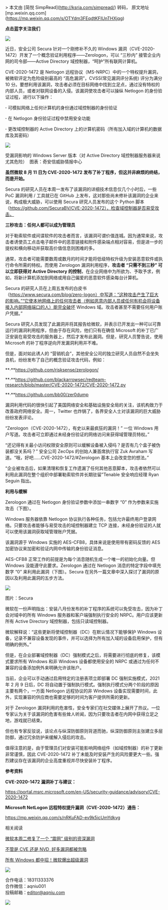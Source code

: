 \> 本文由 \[简悦 SimpRead\](http://ksria.com/simpread/) 转码， 原文地址 \[mp.weixin.qq.com\](https://mp.weixin.qq.com/s/OTYdm3FEqdtKFIUnTHXjqg)

**点击蓝字关注我们**

  

  

![](https://mmbiz.qpic.cn/mmbiz_png/kuIKKC9tNkCXmkJFce7LMg3r1vPjqfuiaJUIKzuIPniaKFicicOPLgtIr8icibPDeWPzGVxWYdKUSIghibfy3PibWdbo9Q/640?wx_fmt=png)

近日，安全公司 Secura 针对一个刚修补不久的 Windows 漏洞（CVE-2020-1472）开发了一个概念验证利用程序——Zerologon，可以 “三秒内” 接管企业内网的司令部——Active Directory 域控制器，“呵护”所有联网计算机。

CVE-2020-1472 是 Netlogon 远程协议（MS-NRPC）中的一个特权提升漏洞，被微软评定为危险级别最高的 “高危漏洞”，CVSS(常见漏洞评分系统) 评分为满分 10 分。要想利用该漏洞，攻击者必须在目标网络中找到立足点，通过没有特权的内部人员，或者对联网设备的入侵。该漏洞使攻击者可以操纵 Netlogon 的身份验证过程，进行以下操作：

**·** 可模拟网络上任何计算机的身份通过域控制器的身份验证

**·** 在 Netlogon 身份验证过程中禁用安全功能

**·** 更改域控制器的 Active Directory 上的计算机密码（所有加入域的计算机的数据库及其密码）

![](https://mmbiz.qpic.cn/mmbiz_jpg/kuIKKC9tNkCXmkJFce7LMg3r1vPjqfuiasyfic8pn1mtOAr8wibNaCvZZSEB8CCoU8SCFjv4JnLibRJMibB6Fw9qgoQ/640?wx_fmt=jpeg)

受漏洞影响的 Windows Server 版本（对 Active Directory 域控制器服务器来说尤其危险）  图表：奇安信威胁情报中心

**虽然微软 8 月 11 日为 CVE-2020-1472 发布了补丁程序，但这并非麻烦的终结，而是开始。**  

Secura 的研究人员在本周一发布了该漏洞的详细技术信息仅几个小时后，一些 PoC 漏洞利用 / 工具就已在 GitHub 上发布，这对那些尚未修补该漏洞的企业来说，构成极大威胁，可以使用 Secura 研究人员发布的这个 Python 脚本（https://github.com/SecuraBV/CVE-2020-1472），检查域控制器是否易受攻击。

**三秒攻击：任何人都可以成为管理员**

对于勒索软件或间谍软件的攻击者而言，该漏洞可谓价值连城。因为通常来说，攻击者诱使员工点击电子邮件中的恶意链接和附件感染端点相对容易，但是进一步的提权和横向移动并获取高价值信息则困难的多。  

通常，攻击者可能需要数周或数月的时间才能将低级特权升级为安装恶意软件或执行命令所需的特权。而使用 Zerologon 漏洞利用程序，**攻击者 “只需不到三秒” 可以立即获得对 Active Directory 的控制**，在企业网络中为所欲为、予取予求，例如，将新计算机添加到网络或用自己偏爱的恶意软件感染每台计算机。

Secura 的研究人员在上周五发布的白皮书（https://www.secura.com/blog/zero-logon）中写道：“这种攻击产生了巨大的影响。”“它使本地网络上的任何攻击者（例如恶意内部人员或任何有机会将设备接入内部网络端口的人）能完全破坏 Windows 域。攻击者甚至不需要任何用户账户凭据。”

Secura 研究人员发现了此漏洞并将其报告给微软，并表示已开发出一种可以可靠运行的漏洞利用程序，但由于存在风险，他们只有在确信 Microsoft 的补丁已广泛安装在易受攻击的服务器上，然后才发布此漏洞。但是，研究人员警告说，使用 Microsoft 的补丁程序逆向开发漏洞利用并不难。

但是，面对如此诱人的 “营销机会”，其他安全公司的独立研究人员自然不会坐失良机，纷纷发布了自己的概念验证攻击代码，例如：

**·**https://github.com/risksense/zerologon/  

**·**https://github.com/blackarrowsec/redteam-research/blob/master/CVE-2020-1472/CVE-2020-1472.py

**·**https://github.com/bb00/zer0dump

漏洞利用代码的很快引起了美国网络安全和基础设施安全局的关注，该机构致力于改善政府网络安全。周一，Twitter 也炸锅了，各界安全人士对该漏洞的巨大威胁纷纷发表评论。

“Zerologon（CVE-2020-1472），有史以来最疯狂的漏洞！” 一位 Windows 用户写道。攻击者可立即通过未经身份验证的网络访问来获得域管理员特权。”

“还记得有关最小访问权限安全原则可以缓解设备被入侵吗？是否有几个盒子被伪装都没关系吗？” 安全公司 ZecOps 的创始人兼首席执行官 Zuk Avraham 写道。“哦，好吧……CVE-2020-1472/#Zerologon 基本上会改变您的想法。”

“企业被攻击后，如果清理和恢复工作遗漏了任何其他恶意脚本，攻击者依然可以利用此漏洞在整个组织中部署勒索软件并长期驻留”Tenable 安全响应经理 Ryan Seguin 指出。

**利用与缓解**

Zerologon 通过在 Netlogon 身份验证参数中添加一串数字 “0” 作为参数来实施攻击（下图）。  

Windows 服务器依靠 Netlogon 协议执行各种任务，包括允许最终用户登录网络。只要攻击者能够与易受攻击的域控制器建立 TCP 连接，未经身份验证的人就可以使用该漏洞获取域管理账户凭据。

该漏洞源于 Windows 实施的 AES-CFB8，具体来说是使用带有密码反馈的 AES 加密协议来加密和验证内网中传输的身份验证消息。

AES-CFB8 正常工作的前提是为每个消息随机生成一个唯一的初始化向量。但 Windows 没能遵守此要求。Zerologon 通过在 Netlogon 消息的特定字段中填充数字 “0” 来利用此漏洞（下图）。Secura 在另外一篇文章中深入探讨了漏洞的原因以及利用此漏洞的五步方法。

![](https://mmbiz.qpic.cn/mmbiz_png/kuIKKC9tNkCXmkJFce7LMg3r1vPjqfuiaZrGGcArFia6gibkLibrlI7Ouhz83wsSm2PwUN0KZj4Zc1Zjkq6C0hTCjg/640?wx_fmt=png)

图片：Secura

微软在一份声明指出：安装八月份发布的补丁程序的系统可以免受攻击，因为补丁会对域中的所有 Windows 服务器和客户端强制执行安全的 NRPC。用户应该更新所有 Active Directory 域控制器，包括只读域控制器。  

微软解释说：“这些更新将使域控制器（DC）在默认情况下能够保护 Windows 设备，记录不兼容设备发现的事件，并可以选择为所有加入域的设备启用保护，但有明确的例外。”

但是，在企业部署域控制器（DC）强制模式之后，将需要进行彻底的修复，该模式要求所有 Windows 和非 Windows 设备都使用安全的 NRPC 或通过为任何不兼容的设备添加例外来明确允许该账户。

当前，企业可以手动通过启用特定的注册表项立即部署 DC 强制实施模式，2021 年 2 月 9 日后，DC 将自动置于强制执行模式。强制执行模式分两个阶段的原因主要有两个，一方面 Netlogon 远程协议的非 Windows 设备实现需要时间，此外，实现兼容的供应商也需要足够的时间为客户提供所需的更新。

对于 Zerologon 漏洞利用的危害性，安全专家们在社交媒体上展开了热议。一位专家认为关于该漏洞的危害有些耸人听闻，因为只要攻击者在内网中获得立足之地，游戏就已结束。

但也有专家反驳说，该论点与纵深防御原则背道而驰，纵深防御原则主张建立多层防御，通过冗余防护来缓解入侵后的攻击。

值得注意的是，由于管理员们对安装可能影响网络组件（如域控制器）的补丁更新非常谨慎，因此 CVE-2020-1472 补丁未能及时安装产生的风险要更大一些。强烈建议存在该漏洞的企业高度重视并尽快安装补丁程序。

**参考资料**

**CVE-2020-1472 漏洞补丁与建议：**

https://portal.msrc.microsoft.com/en-US/security-guidance/advisory/CVE-2020-1472

**Microsoft NetLogon 远程特权提升漏洞（CVE-2020-1472）通告：**

https://mp.weixin.qq.com/s/nRKuFAD-ev9k5icUmYdkvg

相关阅读

[微软本周二修复了一个 “震网” 级别的资深漏洞](http://mp.weixin.qq.com/s?__biz=MjM5Njc3NjM4MA==&mid=2651088974&idx=2&sn=3460dcaacdc153edfe577751936d153a&chksm=bd14d89d8a63518b6281176d8ace0f4bae697aa74c2ed97222ade2a4d25b93eec4a3813c77ec&scene=21#wechat_redirect)  

[不管是 CVE 还是 NVD  好多漏洞都被忽略](http://mp.weixin.qq.com/s?__biz=MjM5Njc3NjM4MA==&mid=2651078920&idx=2&sn=80447b42f850169f5f5652c48e1bf5b2&chksm=bd14f1db8a6378cde2da4ee1504d0ab88826b68b1dc81bbc67a9235aa94359b7fffff67cfec6&scene=21#wechat_redirect)  

[所有 Windows 都中招！微软爆出超级漏洞](http://mp.weixin.qq.com/s?__biz=MjM5Njc3NjM4MA==&mid=2651087587&idx=1&sn=58d15cb6605622a70377debc3fb8a056&chksm=bd14d2308a635b2600264e95f3489e38c57375def645e78300bb438882693cf364a32872a571&scene=21#wechat_redirect)  

![](https://mmbiz.qpic.cn/mmbiz_png/kuIKKC9tNkAfZibz9TQ8KWj4voxxxNSGMnicXSRCtG4URyLibbqPegjnnibfRB0z4zIzwghbLOkV5fqGYM8vhuQdqw/640?wx_fmt=png)

合作电话：18311333376  
合作微信：aqniu001  
投稿邮箱：editor@aqniu.com

![](https://mmbiz.qpic.cn/mmbiz_gif/kuIKKC9tNkAfZibz9TQ8KWj4voxxxNSGMAGiauAWicdDiaVl8fUJYtSgichibSzDUJvsic9HUfC38aPH9ia3sopypYW8ew/640?wx_fmt=gif)